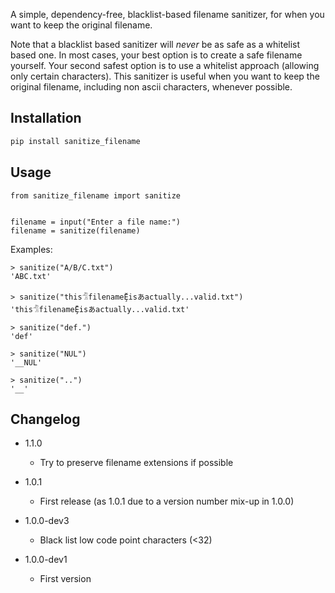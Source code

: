 A simple, dependency-free, blacklist-based filename sanitizer, for when you want to keep the original filename.

Note that a blacklist based sanitizer will _never_ be as safe as a whitelist based one. In most cases, your best option is to create a safe filename yourself. Your second safest option is to use a whitelist approach (allowing only certain characters). This sanitizer is useful when you want to keep the original filename, including non ascii characters, whenever possible.

## Installation

```sh
pip install sanitize_filename
```

## Usage

```python3
from sanitize_filename import sanitize


filename = input("Enter a file name:")
filename = sanitize(filename)
```

Examples:

```python3
> sanitize("A/B/C.txt")
'ABC.txt'

> sanitize("this𓀦filenameḜisあactually...valid.txt")
'this𓀦filenameḜisあactually...valid.txt'

> sanitize("def.")
'def'

> sanitize("NUL")
'__NUL'

> sanitize("..")
'__'
```

## Changelog

- 1.1.0

  - Try to preserve filename extensions if possible

- 1.0.1

  - First release (as 1.0.1 due to a version number mix-up in 1.0.0)

- 1.0.0-dev3

  - Black list low code point characters (<32)

- 1.0.0-dev1

  - First version